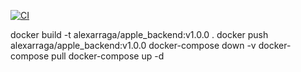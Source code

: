 [![CI](https://github.com/alex-arraga/apple_store/actions/workflows/ci.yml/badge.svg)](https://github.com/alex-arraga/apple_store/actions/workflows/ci.yml)

docker build -t alexarraga/apple_backend:v1.0.0 .
docker push alexarraga/apple_backend:v1.0.0
docker-compose down -v
docker-compose pull
docker-compose up -d
